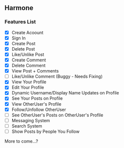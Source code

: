 ## Harmone

### Features List
- [x] Create Acoount
- [x] Sign In
- [x] Create Post
- [x] Delete Post
- [x] Like/Unlike Post
- [x] Create Comment
- [x] Delete Comment
- [x] View Post + Comments
- [ ] Like/Unlike Comment (Buggy - Needs Fixing)
- [x] View Your Profile
- [x] Edit Your Profile
- [x] Dynamic Username/Display Name Updates on Profile
- [x] See Your Posts on Profile
- [x] View OtherUser's Profile
- [x] Follow/Unfollow OtherUser
- [ ] See OtherUser's Posts on OtherUser's Profile
- [ ] Messaging System
- [ ] Search System
- [ ] Show Posts by People You Follow

More to come...?